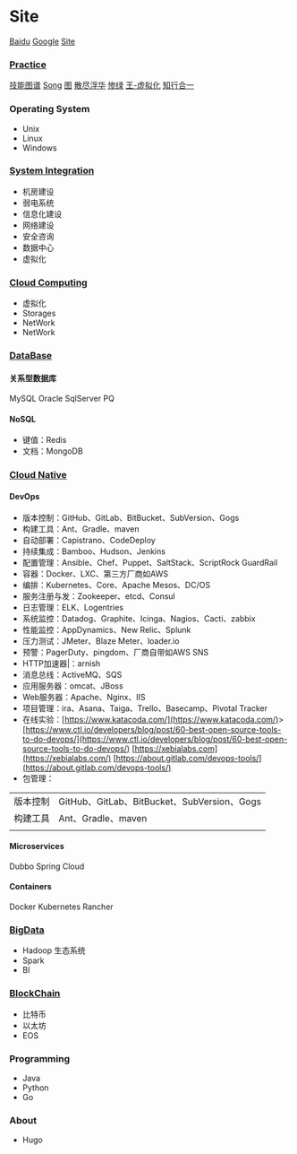 # Site

[Baidu](http://www.baidu.com) [Google](http://www.google.com) [Site](https://github.com/aftree/Site)

### [Practice](http://www.cnblogs.com/aftree/)

[技能图谱](https://github.com/TeamStuQ/skill-map) [Song](https://jimmysong.io) [图](https://www.processon.com) [散尽浮华](https://www.cnblogs.com/kevingrace/) [惨绿](https://www.cnblogs.com/clsn/) [王-虚拟化](http://blog.51cto.com/wangchunhai) [知行合一](https://blog.csdn.net/liumiaocn)

### Operating System

* Unix
* Linux
* Windows

### [System Integration](https://si.lijun.in)

* 机房建设
* 弱电系统
* 信息化建设
* 网络建设
* 安全咨询
* 数据中心
* 虚拟化

### [Cloud Computing](https://cloud.lijun.in)

* 虚拟化
* Storages
* NetWork
* NetWork

### [DataBase](https://db.lijun.in)

#### 关系型数据库

MySQL Oracle SqlServer PQ

#### NoSQL

* 键值：Redis
* 文档：MongoDB

### [Cloud Native](https://cncf.lijun.in)

#### DevOps

* 版本控制：GitHub、GitLab、BitBucket、SubVersion、Gogs
* 构建工具：Ant、Gradle、maven
* 自动部署：Capistrano、CodeDeploy
* 持续集成：Bamboo、Hudson、Jenkins
* 配置管理：Ansible、Chef、Puppet、SaltStack、ScriptRock GuardRail
* 容器：Docker、LXC、第三方厂商如AWS
* 编排：Kubernetes、Core、Apache Mesos、DC/OS
* 服务注册与发：Zookeeper、etcd、Consul
* 日志管理：ELK、Logentries
* 系统监控：Datadog、Graphite、Icinga、Nagios、Cacti、zabbix
* 性能监控：AppDynamics、New Relic、Splunk
* 压力测试：JMeter、Blaze Meter、loader.io
* 预警：PagerDuty、pingdom、厂商自带如AWS SNS
* HTTP加速器\|：arnish
* 消息总线：ActiveMQ、SQS
* 应用服务器：omcat、JBoss
* Web服务器：Apache、Nginx、IIS
* 项目管理：ira、Asana、Taiga、Trello、Basecamp、Pivotal Tracker
* 在线实验：[https://www.katacoda.com/](https://www.katacoda.com/)&gt; [https://www.ctl.io/developers/blog/post/60-best-open-source-tools-to-do-devops/](https://www.ctl.io/developers/blog/post/60-best-open-source-tools-to-do-devops/) [https://xebialabs.com](https://xebialabs.com/) [https://about.gitlab.com/devops-tools/](https://about.gitlab.com/devops-tools/)
* 包管理：

|  |  |
| :--- | :--- |
| 版本控制 | GitHub、GitLab、BitBucket、SubVersion、Gogs |
| 构建工具 | Ant、Gradle、maven |
|  |  |

#### Microservices

Dubbo Spring Cloud

#### Containers

Docker Kubernetes Rancher

### [BigData](http://localhost:1313/%E5%A4%A7%E6%95%B0%E6%8D%AE/)

* Hadoop 生态系统
* Spark
* BI

### [BlockChain](https://bc.lijun.in)

* 比特币
* 以太坊
* EOS

### Programming

* Java
* Python
* Go

### About

* Hugo

